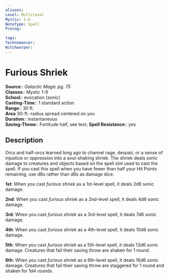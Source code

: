 ```yaml
---
aliases: 
Level: Multilevel
Mystic: 1-6
NoteType: Spell
Precog: 

tags: 
Technomancer: 
Witchwarper: 
---
```


# Furious Shriek

**Source**:: _Galactic Magic pg. 75_  
**Classes**:: Mystic 1-6  
**School**:: evocation (sonic)  
**Casting-Time**:: 1 standard action  
**Range**:: 30 ft.  
**Area** 30-ft.-radius spread centered on you  
**Duration**:: instantaneous  
**Saving-Throw**:: Fortitude half, see text;
**Spell Resistance**:: yes

## Description

Orcs and half-orcs learned long ago to channel rage, despair, or a sense of injustice or oppression into a soul-shaking shriek. The shriek deals sonic damage to creatures and objects based on the spell slot used to cast the spell. If you cast this spell when you have fewer than half your Hit Points remaining, use d8s rather than d6s as damage dice.

**1st**: When you cast _furious shriek_ as a 1st-level spell, it deals 2d6 sonic damage.

**2nd**: When you cast _furious shriek_ as a 2nd-level spell, it deals 4d6 sonic damage.

**3rd**: When you cast _furious shriek_ as a 3rd-level spell, it deals 7d6 sonic damage.

**4th**: When you cast _furious shriek_ as a 4th-level spell, it deals 10d6 sonic damage.

**5th**: When you cast _furious shriek_ as a 5th-level spell, it deals 13d6 sonic damage. Creatures that fail their saving throw are shaken for 1 round.

**6th**: When you cast _furious shriek_ as a 6th-level spell, it deals 16d6 sonic damage. Creatures that fail their saving throw are staggered for 1 round and shaken for 1d4 rounds.
